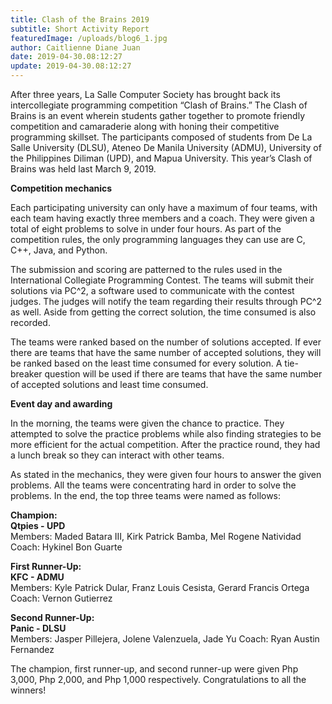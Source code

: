 ```yaml
---
title: Clash of the Brains 2019 
subtitle: Short Activity Report 
featuredImage: /uploads/blog6_1.jpg
author: Caitlienne Diane Juan 
date: 2019-04-30.08:12:27
update: 2019-04-30.08:12:27
---
```

After three years, La Salle Computer Society has brought back its intercollegiate programming competition “Clash of Brains.” The Clash of Brains is an event wherein students gather together to promote friendly competition and camaraderie along with honing their competitive programming skillset. The participants composed of students from De La Salle University (DLSU), Ateneo De Manila University (ADMU), University of the Philippines Diliman (UPD), and Mapua University. This year’s Clash of Brains was held last March 9, 2019.

**Competition mechanics**

Each participating university can only have a maximum of four teams, with each team having exactly three members and a coach. They were given a total of eight problems to solve in under four hours. As part of the competition rules, the only programming languages they can use are C, C++, Java, and Python.

The submission and scoring are patterned to the rules used in the International Collegiate Programming Contest. The teams will submit their solutions via PC^2, a software used to communicate with the contest judges. The judges will notify the team regarding their results through PC^2 as well. Aside from getting the correct solution, the time consumed is also recorded.

The teams were ranked based on the number of solutions accepted. If ever there are teams that have the same number of accepted solutions, they will be ranked based on the least time consumed for every solution. A tie-breaker question will be used if there are teams that have the same number of accepted solutions and least time consumed.

**Event day and awarding**

In the morning, the teams were given the chance to practice. They attempted to solve the practice problems while also finding strategies to be more efficient for the actual competition. After the practice round, they had a lunch break so they can interact with other teams.

As stated in the mechanics, they were given four hours to answer the given problems. All the teams were concentrating hard in order to solve the problems. In the end, the top three teams were named as follows:

**Champion:<br>Qtpies - UPD**
<br>
Members: Maded Batara III, Kirk Patrick Bamba, Mel Rogene Natividad
Coach: Hykinel Bon Guarte

**First Runner-Up:<br>KFC - ADMU**
<br>
Members: Kyle Patrick Dular, Franz Louis Cesista, Gerard Francis Ortega
Coach: Vernon Gutierrez

**Second Runner-Up:<br>Panic - DLSU**
<br>
Members: Jasper Pillejera, Jolene Valenzuela, Jade Yu
Coach: Ryan Austin Fernandez

The champion, first runner-up, and second runner-up were given Php 3,000, Php 2,000, and Php 1,000 respectively. Congratulations to all the winners! 
